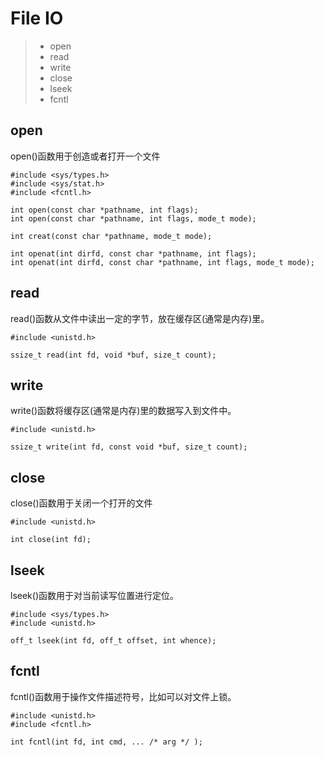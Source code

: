 # File IO 

> * open
> * read
> * write
> * close
> * lseek
> * fcntl

## open
open()函数用于创造或者打开一个文件

```
#include <sys/types.h>
#include <sys/stat.h>
#include <fcntl.h>

int open(const char *pathname, int flags);
int open(const char *pathname, int flags, mode_t mode);

int creat(const char *pathname, mode_t mode);

int openat(int dirfd, const char *pathname, int flags);
int openat(int dirfd, const char *pathname, int flags, mode_t mode);
```

## read
read()函数从文件中读出一定的字节，放在缓存区(通常是内存)里。

```
#include <unistd.h>

ssize_t read(int fd, void *buf, size_t count);
```

## write

write()函数将缓存区(通常是内存)里的数据写入到文件中。

```
#include <unistd.h>

ssize_t write(int fd, const void *buf, size_t count);
```

## close

close()函数用于关闭一个打开的文件

```
#include <unistd.h>

int close(int fd);
```

## lseek

lseek()函数用于对当前读写位置进行定位。

```
#include <sys/types.h>
#include <unistd.h>

off_t lseek(int fd, off_t offset, int whence);
```

## fcntl

fcntl()函数用于操作文件描述符号，比如可以对文件上锁。

```
#include <unistd.h>
#include <fcntl.h>

int fcntl(int fd, int cmd, ... /* arg */ );
```
